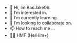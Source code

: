 - 👋 Hi, Im BadJake06.
- 👀 I’m interested in.
- 🌱 I’m currently learning.
- 💞️ I’m looking to collaborate on.
- 📫 How to reach me ...
- 🏳️‍🌈 HMF (He/Him+)
<!---
ScottishPEPE06/ScottishPEPE06 is a ✨ special ✨ repository because its `README.md` (this file) appears on your GitHub profile.
You can click the Preview link to take a look at your changes.
--->
